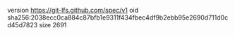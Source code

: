 version https://git-lfs.github.com/spec/v1
oid sha256:2038ecc0ca884c87bfb1e9311f434fbec4df9b2ebb95e2690d711d0cd45d7823
size 2691

